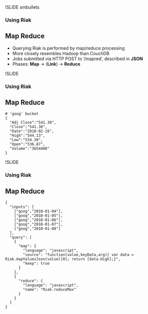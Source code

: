 !SLIDE smbullets
### Using Riak
## Map Reduce

- Querying Riak is performed by map/reduce processing
- More closely resembles Hadoop than CouchDB
- Jobs submitted via HTTP POST to ‘/mapred’, described in **JSON**
- Phases: **Map** -> (**Link**) -> **Reduce**

!SLIDE 
### Using Riak
## Map Reduce

    # 'goog' bucket
    {
      "Adj Close":"541.30",
      "Close":"541.30",
      "Date":"2010-02-16",
      "High":"544.13",
      "Low":"534.30",
      "Open":"536.87",
      "Volume":"3654400"
    }


!SLIDE
### Using Riak
## Map Reduce

    {
      "inputs": [
        ["goog","2010-01-04"],
        ["goog","2010-01-05"],
        ["goog","2010-01-06"],
        ["goog","2010-01-07"],
        ["goog","2010-01-08"]
      ],
      "query": [
        {
          "map": {
            "language": "javascript",
            "source": "function(value,keyData,arg){ var data = Riak.mapValuesJson(value)[0]; return [data.High];}",
            "keep": true
          }
        },
        {
          "reduce": {
            "language": "javascript",
            "name": "Riak.reduceMax"
          }
        }
      ]
    }

